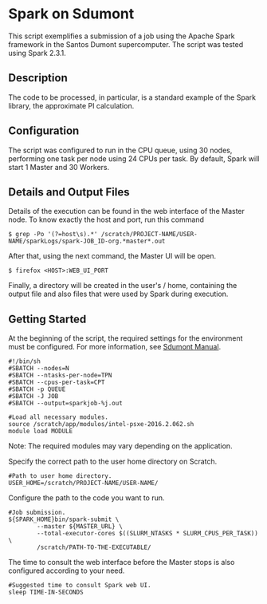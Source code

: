 # Spark on Sdumont
This script exemplifies a submission of a job using the Apache Spark framework in the Santos Dumont supercomputer.
The script was tested using Spark 2.3.1.

## Description
The code to be processed, in particular, is a standard example of the Spark library, the approximate PI calculation.

## Configuration
The script was configured to run in the CPU queue, using 30 nodes, performing one task per node using 24 CPUs per task.
By default, Spark will start 1 Master and 30 Workers.

## Details and Output Files

Details of the execution can be found in the web interface of the Master node.
To know exactly the host and port, run this command

```
$ grep -Po '(?=host\s).*' /scratch/PROJECT-NAME/USER-NAME/sparkLogs/spark-JOB_ID-org.*master*.out
```

After that, using the next command, the Master UI will be open.
```
$ firefox <HOST>:WEB_UI_PORT

```

Finally, a directory will be created in the user's / home, containing the output file and also  files that were used by Spark during execution.

## Getting Started
At the beginning of the script, the required settings for the environment must be configured.
For more information, see [Sdumont Manual](https://sdumont.lncc.br/support_manual.php?pg=support#).

```
#!/bin/sh
#SBATCH --nodes=N
#SBATCH --ntasks-per-node=TPN
#SBATCH --cpus-per-task=CPT
#SBATCH -p QUEUE
#SBATCH -J JOB
#SBATCH --output=sparkjob-%j.out

#Load all necessary modules.
source /scratch/app/modulos/intel-psxe-2016.2.062.sh
module load MODULE
```

Note: The required modules may vary depending on the application.

Specify the correct path to the user home directory on Scratch.

```
#Path to user home directory.
USER_HOME=/scratch/PROJECT-NAME/USER-NAME/
```

Configure the path to the code you want to run.
```
#Job submission.
${SPARK_HOME}bin/spark-submit \
        --master ${MASTER_URL} \
        --total-executor-cores $((SLURM_NTASKS * SLURM_CPUS_PER_TASK)) \
        /scratch/PATH-TO-THE-EXECUTABLE/
```

The time to consult the web interface before the Master stops is also configured according to your need.
```
#Suggested time to consult Spark web UI.
sleep TIME-IN-SECONDS
```
